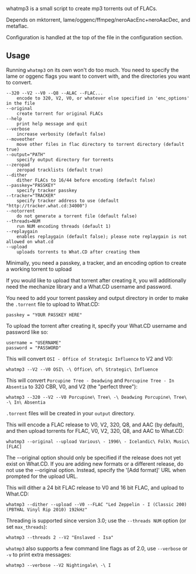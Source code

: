 whatmp3 is a small script to create mp3 torrents out of FLACs.

Depends on mktorrent, lame/oggenc/ffmpeg/neroAacEnc+neroAacDec, and metaflac.

Configuration is handled at the top of the file in the configuration section.

Usage
-----
Running `whatmp3` on its own won't do too much. You need to specify the lame or oggenc flags you want to convert with, and the directories you want to convert.

    --320 --V2 --V0 --Q8 --ALAC --FLAC...
        encode to 320, V2, V0, or whatever else specified in 'enc_options' in the file
    --original
        create torrent for original FLACs
    --help
        print help message and quit
    --verbose
        increase verbosity (default false)
    --moveother
        move other files in flac directory to torrent directory (default true)
    --output="PATH"
        specify output directory for torrents
    --zeropad
        zeropad tracklists (default true)
    --dither
        dither FLACs to 16/44 before encoding (default false)
    --passkey="PASSKEY"
        specify tracker passkey
    --tracker="TRACKER"
        specify tracker address to use (default "http://tracker.what.cd:34000")
    --notorrent
        do not generate a torrent file (default false)
    --threads=NUM
        run NUM encoding threads (default 1)
    --replaygain
        enables replaygain (default false); please note replaygain is not allowed on what.cd
    --upload
        uploads torrents to What.CD after creating them
    
Minimally, you need a passkey, a tracker, and an encoding option to create a 
working torrent to upload

If you would like to upload that torrent after creating it, you will additionally 
need the mechanize library and a What.CD username and password.

You need to add your torrent passkey and output directory in order to make the `.torrent` file to upload to What.CD:

    passkey = "YOUR PASSKEY HERE"

To upload the torrent after creating it, specify your What.CD username and password like so:
    
    username = "USERNAME"
    password = "PASSWORD"

This will convert `OSI - Office of Strategic Influence` to V2 and V0:

    whatmp3 --V2 --V0 OSI\ -\ Office\ of\ Strategic\ Influence

This will convert `Porcupine Tree - Deadwing` and `Porcupine Tree - In Absentia` to 320 CBR, V0, and V2 (the "perfect three"):

    whatmp3 --320 --V2 --V0 Porcupine\ Tree\ -\ Deadwing Porcupine\ Tree\ -\ In\ Absentia

`.torrent` files will be created in your `output` directory.

This will encode a FLAC release to V0, V2, 320, Q8, and AAC (by default), and then upload torrents for FLAC, V0, V2, 320, Q8, and AAC to What.CD:
    
    whatmp3 --original --upload Various\ - 1996\ - Icelandic\ Folk\ Music\ [FLAC]

The --original option should only be specified if the release does not yet exist on What.CD. If you are adding new formats or a different release, do not use the --original option. Instead, specify the '[Add format]' URL when prompted for the upload URL.

This will dither a 24 bit FLAC release to V0 and 16 bit FLAC, and upload to What.CD:

    whatmp3 --dither --upload --V0 --FLAC "Led Zeppelin - I (Classic 200) (PBTHAL Vinyl Rip 2010) 192kHz"

Threading is supported since version 3.0; use the `--threads NUM` option (or set `max_threads`):

    whatmp3 --threads 2 --V2 "Enslaved - Isa"

`whatmp3` also supports a few command line flags as of 2.0, use `--verbose` or `-v` to print extra messages:
    
    whatmp3 --verbose --V2 Nightingale\ -\ I
